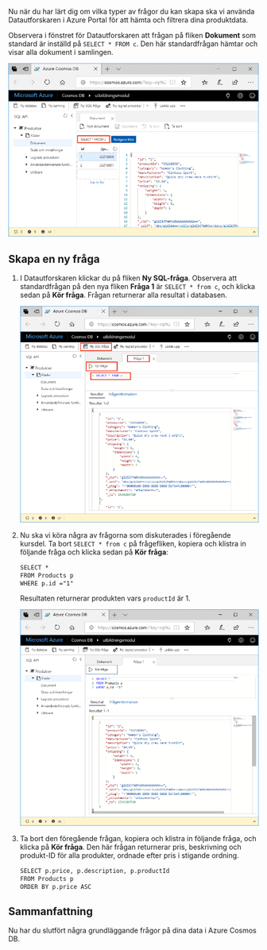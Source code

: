 Nu när du har lärt dig om vilka typer av frågor du kan skapa ska vi använda Datautforskaren i Azure Portal för att hämta och filtrera dina produktdata.

Observera i fönstret för Datautforskaren att frågan på fliken **Dokument** som standard är inställd på `SELECT * FROM c`. Den här standardfrågan hämtar och visar alla dokument i samlingen.

![Standardfrågan i Datautforskaren är SELECT * FROM c](../media/5-azure-cosmosdb-data-explorer-query.png)

## <a name="create-a-new-query"></a>Skapa en ny fråga

1. I Datautforskaren klickar du på fliken **Ny SQL-fråga**. Observera att standardfrågan på den nya fliken **Fråga 1** är `SELECT * from c`, och klicka sedan på **Kör fråga**. Frågan returnerar alla resultat i databasen.

    ![Ändra standardfrågan genom att lägga till ORDER BY c._ts DESC och klicka på Tillämpa filter](../media/5-azure-cosmosdb-data-explorer-edit-query.png)

2. Nu ska vi köra några av frågorna som diskuterades i föregående kursdel. Ta bort `SELECT * from c` på frågefliken, kopiera och klistra in följande fråga och klicka sedan på **Kör fråga**:

    ```
    SELECT *
    FROM Products p
    WHERE p.id ="1"
    ```

    Resultaten returnerar produkten vars `productId` är 1.

    ![Ändra standardfrågan genom att lägga till ORDER BY c._ts DESC och klicka på Tillämpa filter](../media/5-azure-cosmosdb-data-explorer-query-by-id.png)

3. Ta bort den föregående frågan, kopiera och klistra in följande fråga, och klicka på **Kör fråga**. Den här frågan returnerar pris, beskrivning och produkt-ID för alla produkter, ordnade efter pris i stigande ordning.
 
    ```
    SELECT p.price, p.description, p.productId
    FROM Products p
    ORDER BY p.price ASC
    ```

## <a name="summary"></a>Sammanfattning

Nu har du slutfört några grundläggande frågor på dina data i Azure Cosmos DB. 